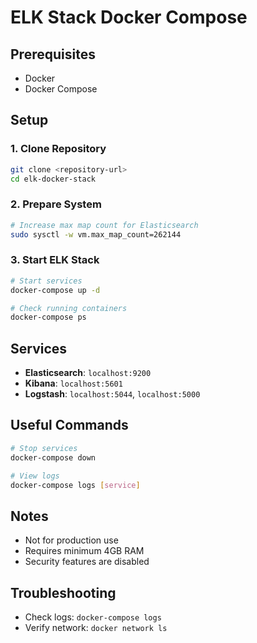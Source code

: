 # ELK Stack Docker Compose

## Prerequisites
- Docker
- Docker Compose

## Setup

### 1. Clone Repository
```bash
git clone <repository-url>
cd elk-docker-stack
```

### 2. Prepare System
```bash
# Increase max map count for Elasticsearch
sudo sysctl -w vm.max_map_count=262144
```

### 3. Start ELK Stack
```bash
# Start services
docker-compose up -d

# Check running containers
docker-compose ps
```

## Services
- **Elasticsearch**: `localhost:9200`
- **Kibana**: `localhost:5601`
- **Logstash**: `localhost:5044`, `localhost:5000`

## Useful Commands
```bash
# Stop services
docker-compose down

# View logs
docker-compose logs [service]
```

## Notes
- Not for production use
- Requires minimum 4GB RAM
- Security features are disabled

## Troubleshooting
- Check logs: `docker-compose logs`
- Verify network: `docker network ls`
